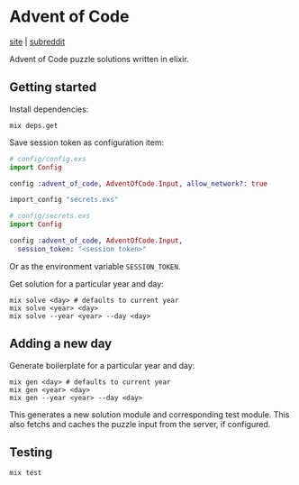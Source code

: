 # Advent of Code

[site](https://adventofcode.com/) | [subreddit](https://reddit.com/r/adventofcode/)

Advent of Code puzzle solutions written in elixir.

## Getting started

Install dependencies:

```console
mix deps.get
```

Save session token as configuration item:

```elixir
# config/config.exs
import Config

config :advent_of_code, AdventOfCode.Input, allow_network?: true

import_config "secrets.exs"

# config/secrets.exs
import Config

config :advent_of_code, AdventOfCode.Input,
  session_token: "<session token>"
```

Or as the environment variable `SESSION_TOKEN`.

Get solution for a particular year and day:

```console
mix solve <day> # defaults to current year
mix solve <year> <day>
mix solve --year <year> --day <day>
```

## Adding a new day

Generate boilerplate for a particular year and day:

```console
mix gen <day> # defaults to current year
mix gen <year> <day>
mix gen --year <year> --day <day>
```

This generates a new solution module and corresponding test module.
This also fetchs and caches the puzzle input from the server, if configured.

## Testing

```console
mix test
```


